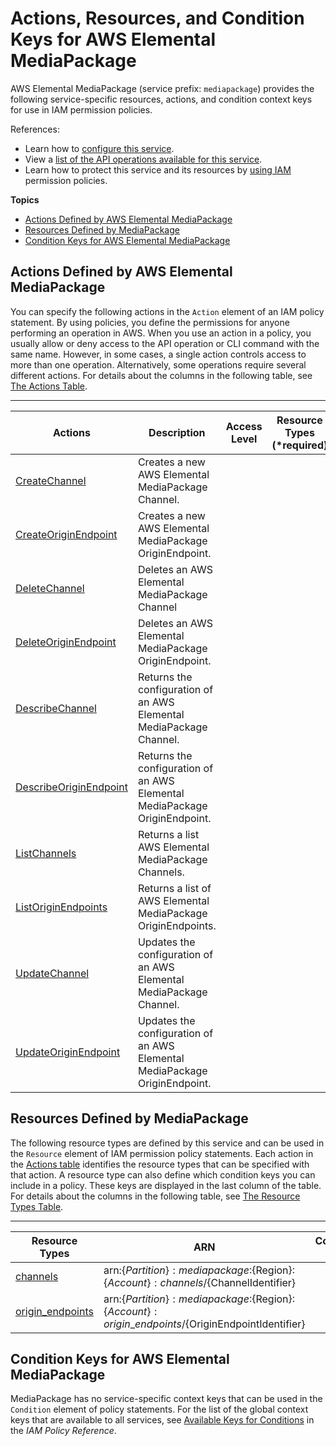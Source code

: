 # Actions, Resources, and Condition Keys for AWS Elemental MediaPackage<a name="list_awselementalmediapackage"></a>

AWS Elemental MediaPackage \(service prefix: `mediapackage`\) provides the following service\-specific resources, actions, and condition context keys for use in IAM permission policies\.

References:
+ Learn how to [configure this service](http://docs.aws.amazon.com/mediapackage/latest/ug/)\.
+ View a [list of the API operations available for this service](http://docs.aws.amazon.com/mediapackage/latest/ug/)\.
+ Learn how to protect this service and its resources by [using IAM](http://docs.aws.amazon.com/mediapackage/latest/ug/setting-up.html#setting-up-create-iam-user) permission policies\.

**Topics**
+ [Actions Defined by AWS Elemental MediaPackage](#awselementalmediapackage-actions-as-permissions)
+ [Resources Defined by MediaPackage](#awselementalmediapackage-resources-for-iam-policies)
+ [Condition Keys for AWS Elemental MediaPackage](#awselementalmediapackage-policy-keys)

## Actions Defined by AWS Elemental MediaPackage<a name="awselementalmediapackage-actions-as-permissions"></a>

You can specify the following actions in the `Action` element of an IAM policy statement\. By using policies, you define the permissions for anyone performing an operation in AWS\. When you use an action in a policy, you usually allow or deny access to the API operation or CLI command with the same name\. However, in some cases, a single action controls access to more than one operation\. Alternatively, some operations require several different actions\. For details about the columns in the following table, see [The Actions Table](reference_policies_actions-resources-contextkeys.md#actions_table)\.


****  

| Actions | Description | Access Level | Resource Types \(\*required\) | Condition Keys | Dependent Actions | 
| --- | --- | --- | --- | --- | --- | 
| [CreateChannel](http://docs.aws.amazon.com/mediapackage/latest/ug/channels-create.html) | Creates a new AWS Elemental MediaPackage Channel\. |   |  |  |  | 
| [CreateOriginEndpoint](http://docs.aws.amazon.com/mediapackage/latest/ug/endpoints-create.html) | Creates a new AWS Elemental MediaPackage OriginEndpoint\. |   |  |  |  | 
| [DeleteChannel](http://docs.aws.amazon.com/mediapackage/latest/ug/channels-delete.html) | Deletes an AWS Elemental MediaPackage Channel |   |  |  |  | 
| [DeleteOriginEndpoint](http://docs.aws.amazon.com/mediapackage/latest/ug/endpoints-delete.html) | Deletes an AWS Elemental MediaPackage OriginEndpoint\. |   |  |  |  | 
| [DescribeChannel](http://docs.aws.amazon.com/mediapackage/latest/ug/channels-view.html) | Returns the configuration of an AWS Elemental MediaPackage Channel\. |   |  |  |  | 
| [DescribeOriginEndpoint](http://docs.aws.amazon.com/mediapackage/latest/ug/endpoints-view.html) | Returns the configuration of an AWS Elemental MediaPackage OriginEndpoint\. |   |  |  |  | 
| [ListChannels](http://docs.aws.amazon.com/mediapackage/latest/ug/channels.html) | Returns a list AWS Elemental MediaPackage Channels\. |   |  |  |  | 
| [ListOriginEndpoints](http://docs.aws.amazon.com/mediapackage/latest/ug/endpoints-view-all.html) | Returns a list of AWS Elemental MediaPackage OriginEndpoints\. |   |  |  |  | 
| [UpdateChannel](http://docs.aws.amazon.com/mediapackage/latest/ug/channels-edit.html) | Updates the configuration of an AWS Elemental MediaPackage Channel\. |   |  |  |  | 
| [UpdateOriginEndpoint](http://docs.aws.amazon.com/mediapackage/latest/ug/endpoints-edit.html) | Updates the configuration of an AWS Elemental MediaPackage OriginEndpoint\. |   |  |  |  | 

## Resources Defined by MediaPackage<a name="awselementalmediapackage-resources-for-iam-policies"></a>

The following resource types are defined by this service and can be used in the `Resource` element of IAM permission policy statements\. Each action in the [Actions table](#awselementalmediapackage-actions-as-permissions) identifies the resource types that can be specified with that action\. A resource type can also define which condition keys you can include in a policy\. These keys are displayed in the last column of the table\. For details about the columns in the following table, see [The Resource Types Table](reference_policies_actions-resources-contextkeys.md#resources_table)\.


****  

| Resource Types | ARN | Condition Keys | 
| --- | --- | --- | 
| [channels](http://docs.aws.amazon.com/mediapackage/latest/ug/channels.html) | arn:$\{Partition\}:mediapackage:$\{Region\}:$\{Account\}:channels/$\{ChannelIdentifier\} |  | 
| [origin\_endpoints](http://docs.aws.amazon.com/mediapackage/latest/ug/endpoints.html) | arn:$\{Partition\}:mediapackage:$\{Region\}:$\{Account\}:origin\_endpoints/$\{OriginEndpointIdentifier\} |  | 

## Condition Keys for AWS Elemental MediaPackage<a name="awselementalmediapackage-policy-keys"></a>

MediaPackage has no service\-specific context keys that can be used in the `Condition` element of policy statements\. For the list of the global context keys that are available to all services, see [Available Keys for Conditions](http://docs.aws.amazon.com/IAM/latest/UserGuide/reference_policies_condition-keys.html#AvailableKeys) in the *IAM Policy Reference*\.